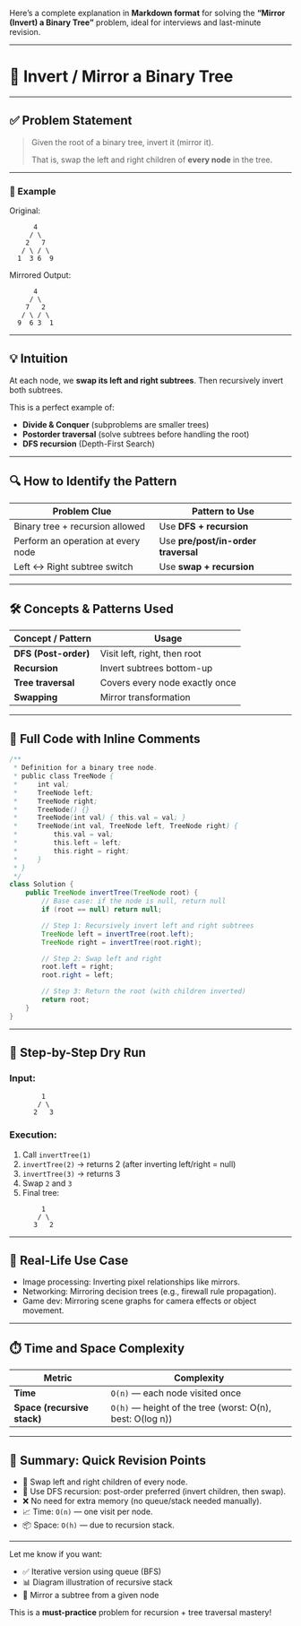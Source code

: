 Here’s a complete explanation in **Markdown format** for solving the **“Mirror (Invert) a Binary Tree”** problem, ideal for interviews and last-minute revision.

---

# 🌳 Invert / Mirror a Binary Tree

---

## ✅ Problem Statement

> Given the root of a binary tree, invert it (mirror it).
>
> That is, swap the left and right children of **every node** in the tree.

---

### 🧪 Example

Original:

```
      4
     / \
    2   7
   / \ / \
  1  3 6  9
```

Mirrored Output:

```
      4
     / \
    7   2
   / \ / \
  9  6 3  1
```

---

## 💡 Intuition

At each node, we **swap its left and right subtrees**. Then recursively invert both subtrees.

This is a perfect example of:

* **Divide & Conquer** (subproblems are smaller trees)
* **Postorder traversal** (solve subtrees before handling the root)
* **DFS recursion** (Depth-First Search)

---

## 🔍 How to Identify the Pattern

| Problem Clue                       | Pattern to Use                      |
| ---------------------------------- | ----------------------------------- |
| Binary tree + recursion allowed    | Use **DFS + recursion**             |
| Perform an operation at every node | Use **pre/post/in-order traversal** |
| Left <-> Right subtree switch      | Use **swap + recursion**            |

---

## 🛠️ Concepts & Patterns Used

| Concept / Pattern    | Usage                          |
| -------------------- | ------------------------------ |
| **DFS (Post-order)** | Visit left, right, then root   |
| **Recursion**        | Invert subtrees bottom-up      |
| **Tree traversal**   | Covers every node exactly once |
| **Swapping**         | Mirror transformation          |

---

## 🧰 Full Code with Inline Comments

```java
/**
 * Definition for a binary tree node.
 * public class TreeNode {
 *     int val;
 *     TreeNode left;
 *     TreeNode right;
 *     TreeNode() {}
 *     TreeNode(int val) { this.val = val; }
 *     TreeNode(int val, TreeNode left, TreeNode right) {
 *         this.val = val;
 *         this.left = left;
 *         this.right = right;
 *     }
 * }
 */
class Solution {
    public TreeNode invertTree(TreeNode root) {
        // Base case: if the node is null, return null
        if (root == null) return null;

        // Step 1: Recursively invert left and right subtrees
        TreeNode left = invertTree(root.left);
        TreeNode right = invertTree(root.right);

        // Step 2: Swap left and right
        root.left = right;
        root.right = left;

        // Step 3: Return the root (with children inverted)
        return root;
    }
}
```

---

## 🔄 Step-by-Step Dry Run

### Input:

```text
        1
       / \
      2   3
```

### Execution:

1. Call `invertTree(1)`
2. `invertTree(2)` → returns 2 (after inverting left/right = null)
3. `invertTree(3)` → returns 3
4. Swap `2` and `3`
5. Final tree:

```
        1
       / \
      3   2
```

---

## 🧠 Real-Life Use Case

* Image processing: Inverting pixel relationships like mirrors.
* Networking: Mirroring decision trees (e.g., firewall rule propagation).
* Game dev: Mirroring scene graphs for camera effects or object movement.

---

## ⏱️ Time and Space Complexity

| Metric                      | Complexity                                                |
| --------------------------- | --------------------------------------------------------- |
| **Time**                    | `O(n)` — each node visited once                           |
| **Space (recursive stack)** | `O(h)` — height of the tree (worst: O(n), best: O(log n)) |

---

## 📌 Summary: Quick Revision Points

* 🧠 Swap left and right children of every node.
* 🔁 Use DFS recursion: post-order preferred (invert children, then swap).
* ❌ No need for extra memory (no queue/stack needed manually).
* 📈 Time: `O(n)` — one visit per node.
* 📦 Space: `O(h)` — due to recursion stack.

---

Let me know if you want:

* ✅ Iterative version using queue (BFS)
* 📊 Diagram illustration of recursive stack
* 🔁 Mirror a subtree from a given node

This is a **must-practice** problem for recursion + tree traversal mastery!
